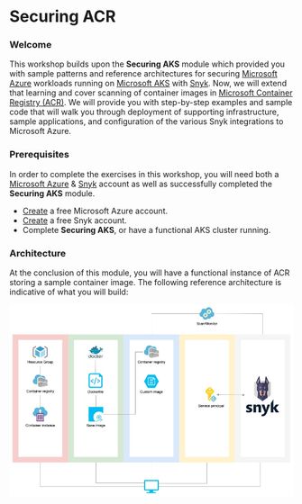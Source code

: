 # Securing ACR

### Welcome

This workshop builds upon the **Securing AKS** module which provided you with sample patterns and reference architectures for securing [Microsoft Azure](https://azure.microsoft.com/en-us/) workloads running on [Microsoft AKS](https://azure.microsoft.com/en-us/services/kubernetes-service/) with [Snyk](https://snyk.io/). Now, we will extend that learning and cover scanning of container images in [Microsoft Container Registry \(ACR\)](https://azure.microsoft.com/en-us/services/container-registry/). We will provide you with step-by-step examples and sample code that will walk you through deployment of supporting infrastructure, sample applications, and configuration of the various Snyk integrations to Microsoft Azure.

### Prerequisites

In order to complete the exercises in this workshop, you will need both a [Microsoft Azure](https://azure.microsoft.com/) & [Snyk](https://snyk.io/) account as well as successfully completed the **Securing AKS** module.

* [Create](https://azure.microsoft.com/en-us/free) a free Microsoft Azure account.
* [Create](https://snyk.io/login) a free Snyk account.
* Complete **Securing AKS**, or have a functional AKS cluster running.

### Architecture

At the conclusion of this module, you will have a functional instance of ACR storing a sample container image. The following reference architecture is indicative of what you will build:

![](../../../.gitbook/assets/snyk-acr.jpg)


